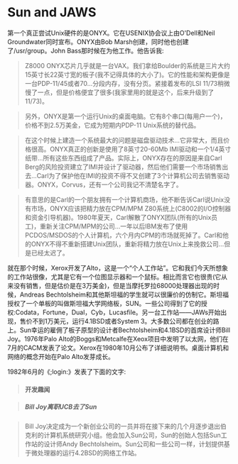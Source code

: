 # Sun and JAWS

第一个真正尝试Unix硬件的是ONYX。它在USENIX协会议上由O'Dell和Neil Groundwater同时宣布。ONYX由Bob Marsh创建，同时他也创建了/usr/group。John Bass那时候在为他工作。他告诉我:

> Z8000 ONYX芯片几乎就是一台VAX。我们拿给Boulder的系统是三片大约15英寸长22英寸宽的板子(我不记得具体的大小了)。它的性能和架构更像是一台PDP-11/45或者70...分段内存，没有分页。紧接着发布的LSI 11/73稍微慢了一点，但是价格便宜了很多(我家里用的就是这个，后来升级到了11/73)。

> 另外，ONYX是第一个运行Unix的桌面电脑。它有8个串口(每用户一个)，价格不到2.5万美金，它成为短期内PDP-11 Unix系统的替代品。

> 在这个时候上建造一个系统最大的问题是磁盘驱动技术...它非常大，而且价格很高。ONYX真正的创新是使用了8英寸20-60Mb IMI驱动和一个1/4英寸纸带...所有这些东西组成了产品。实际上，ONYX存在的原因是来自Carl Berg的风险投资建立了IMI并设计了驱动器，然后他们需要一个市场销售出去...Carl为了保护他在IMI的投资不得不又创建了3个计算机公司去销售驱动器。ONYX，Corvus，还有一个公司我记不清楚名字了。

> 有意思的是Carl的一个朋友拥有一个计算机商场，他不断告诉Carl说Unix没有市场，ONYX应该把精力放在CPM/MPM Z80系统上(C8002的I/O控制器和资金引导机器)。1980年夏天，Carl解散了ONYX团队(所有的Unix员工)，重新关注CPM/MPM的公司...一年以后IBM发布了使用PCDOS/MSDOS的个人计算机，六个月内CPM的市场就死掉了。Carl和他的ONYX不得不重新搭建Unix团队，重新将精力放在Unix上来挽救公司...但是已经太迟了。

就在那个时候，Xerox开发了Alto，这是一个“个人工作站”。它和我们今天所想象的工作站很像，尤其是它有一个位图显示器和一个鼠标。相比而言它也很贵(它从来没有销售，但是估价是在3万美金)，但是当摩托罗拉68000处理器出现的时候，Andreas Bechtolsheim和其他斯坦福的学生就可以很廉价的仿制它。斯坦福授权了一个单板的叫做斯坦福大学网络板，SUN。一些公司得到了它的授权:Codata，Fortune，Dual，Cyb，Lucasfile。另一台工作站——JAWs开始出现，售价不到1万美元，运行4.1BSD或者System 3。大多数公司都在创业的路上。Sun幸运的雇佣了板子原型的设计者Bechtolsheim和4.1BSD的首席设计师Bill Joy。1976年Palo Alto的Boggs和Metcalfe在Xeox项目中发明了以太网，他们在7月的CACM发表了论文。Xerox在1980年10月公布了详细说明书。桌面计算机和网络的概念开始在Palo Alto发芽成长。

1982年6月的《;login:》发表了下面的文字:

> #### 开发趣闻

> ##### Bill Joy离职UCB去了Sun

> Bill Joy决定成为一个新创业公司的一员并将在接下来的几个月逐步退出伯克利的计算机系统研究小组。他会加入Sun公司，Sun的创始人包括Sun工作站的设计师Andy Bechtolsheim。Sun公司和一些公司一样，计划提供基于微处理器的运行4.2BSD的网络工作站。

